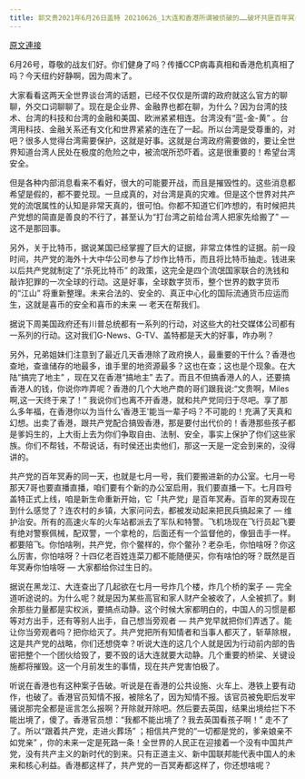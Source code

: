 ```yaml
---
title: 郭文贵2021年6月26日盖特 20210626_1大连和香港所谓被侦破的……破坏共匪百年冥寿……案件是怎么一回事？
---
```


[原文連接](https://gnews.org/ThreadView/53481118)

6月26号，尊敬的战友们好。你们健身了吗？传播CCP病毒真相和香港危机真相了吗？今天纽约好静啊，因为周末了。


大家看看这两天全世界谈台湾的话题，已经不仅仅是所谓的政府就这么官方的聊聊，外交口词聊聊了。现在是企业界、金融界也都在聊，为什么？因为台湾的技术、台湾的科技和台湾的金融和美国、欧洲紧紧相连。台湾没有“蓝-金-黄” 。台湾用科技、金融关系还有文化和世界紧紧的连在了一起。所以台湾是受尊重的，对吧？很多人觉得台湾需要保护，这就是好事。这就是台湾政府需要做的，要让全世界知道台湾人民处在极度的危险之中，被流氓所恐吓着。这是很重要的！希望台湾安全。


但是各种内部消息看来不看好，很大的可能要开战，而且是摧毁性的。这些消息都希望是假的，都不要兑现。一旦成真的，对台湾是真的灾难。但是这个世界对共产党的流氓属性的认知是非常天真的，很可怕。你都不知道它们咋想的，有时候把共产党想的简直是善良的不行了，甚至认为“打台湾之前给台湾人把家先给搬了”  — 这不是那回事。


另外，关于比特币，据说某国已经掌握了巨大的证据，非常立体性的证据。前一段时间，共产党的海外十大中华公司参与了炒作比特币，而且将比特币抽走。钱进来以后共产党就制定了“杀死比特币” 的政策，这完全是四个流氓国家联合的洗钱和敲诈犯罪的一次全球的行动。这是好事，全球数字货币，整个世界的数字货币的“江山” 将重新整理。未来合法的、安全的、真正中心化的国际流通货币应运而生，这就是喜币的安全和喜币的未来 — 老天在帮我们。


据说下周美国政府还有川普总统都有一系列的行动，对这些大的社交媒体公司都有一系列的行动。这对我们G-News、G-TV、盖特都是天大的好事，咋办咧？


另外，兄弟姐妹们注意到了最近几天香港除了政府换人，最重要的干什么？香港也查地，查谁储存的地最多，谁手里的地资源最多？这也在查；这也是个现象。在大陆“搞完了地主” ，现在又在香港“搞地主” 去了。而且不但搞香港人的人，还要搞香港人的钱，你说你咋弄呢？香港的几个大地产商的哥们跟我说:“文贵啊，Miles啊,这一天终于来了！” 我说你们也离不开香港，就和共产党同归于尽吧。享了那么多年福，在香港你以为当什么&lsquo;香港王'能当一辈子吗？不可能的！充满了天真和幻想。出卖了香港，跟共产党配合搞毁香港，那是要付出代价的！香港那些孩子都是爹妈生的，上大街上去为你们争取自由、法制、安全，事实上保护了你们这些家族。你们不帮钱，不帮说话，有时侯还出卖他们，那这一天是一定会到来的，没得讲的。


共产党的百年冥寿的同一天，也就是七月一号，我们要搬进新的办公室。七月一号那天7哥也要直播直播，咱们要有个新的办公室启用，我们要直播一下。七月四号盖特正式上线，咱是新生命重新开始，它「共产党」是百年冥寿。百年的冥寿现在到什么感觉了？连农村的乡镇，大家问问去，都被发动起来把民兵搞起来了 — 维护治安。所有的高速火车的火车站都派去了军队和特警。飞机场现在飞行员起飞要有绝对警察佩械，配双警，一个拿枪的，后面还有一个监督他的，像狙击手一样。都要陪飞。你怕啥咧，共产党，你个鳖样的，你个鳖孙？老杂毛，你怕啥呀？你这么厉害，你怕啥呀？十四亿老百姓连菜刀都不能随便买，你有啥怕的呀？既然是百年冥寿你怕啥呀 — 大家都给你过生日的。


据说在黑龙江、大连查出了几起欲在七月一号炸几个楼，炸几个桥的案子 — 完全道听途说的。为什么呢？就是因为某些高官和家人财产全被收了，人全被抓了。剩余那些力量都是实权派，要搞点动静。这个时候大家都明白的，中国人的习惯是都等对方出手，还有等别人出手，自己想当旁观者 — 共产党早就把你们弄透了。能让你当旁观者吗？把你给灭了。共产党把所有知情者和当事人都灭了，斩草除根，这是共产党的战略，你们还想侥幸？听说大连的这几个人就是因为行动前内部的告密把整个一个团伙给毁了，要不毁的话大连就要大动静。几个重要的桥梁、关键设施都将摧毁。这一个月前发生的事情，现在共产党害怕极了。


听说在香港也有这种案子告破。听说是在香港的公共设施、火车上、港铁上要有动作，也破了。香港官员知情不报，被除名了，因为知情不报。该官员被免职后发牢骚说那完全都是谣言怎么报啊？开除就开除吧。然后要去英国，结果出境给拦下不能出境了，傻了。香港官员想：“我都不能出境了？我去英国看孩子啊！” 走不了了。所以“跟着共产党，走进火葬场” ；相信共产党的“一切都是党的，爹亲娘亲不如党亲” ，你的未来一定是死路一条！全世界的人民正在迎接着一个没有中国共产党，没有共产主义的新时代的到来。只有正道主义、新中国联邦能代表中国人的未来和核心利益。香港都这样了，共产党的一百冥寿都这样了，你还想啥呢？
